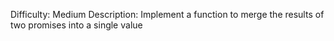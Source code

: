 Difficulty: Medium
Description: Implement a function to merge the results of two promises into a single value